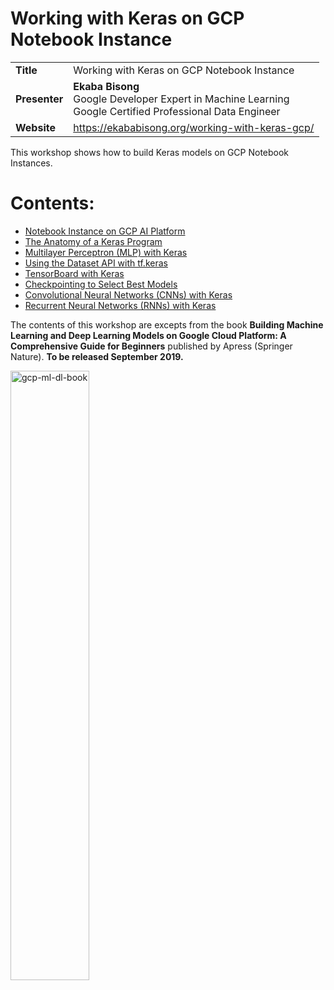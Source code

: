 # Working with Keras on GCP Notebook Instance

| | |
|-|-|
|__Title__| Working with Keras on GCP Notebook Instance 
|__Presenter__ | __Ekaba Bisong__ <br>Google Developer Expert in Machine Learning<br> Google Certified Professional Data Engineer
|__Website__ | <a href="https://ekababisong.org/working-with-keras-gcp/">https://ekababisong.org/working-with-keras-gcp/</a>

This workshop shows how to build Keras models on GCP Notebook Instances.

# Contents:
- [Notebook Instance on GCP AI Platform](#notebook-instance)
- [The Anatomy of a Keras Program](#the-anatomy-of-a-keras-program)
- [Multilayer Perceptron (MLP) with Keras](#multilayer-perceptron-mlp-with-keras)
- [Using the Dataset API with tf.keras](#using-the-dataset-api-with-tfkeras)
- [TensorBoard with Keras](#tensorboard-with-keras)
- [Checkpointing to Select Best Models](#checkpointing-to-select-best-models)
- [Convolutional Neural Networks (CNNs) with Keras](#convolutional-neural-networks-cnns-with-keras)
- [Recurrent Neural Networks (RNNs) with Keras](#recurrent-neural-networks-rnns-with-keras)

The contents of this workshop are excepts from the book **Building Machine Learning and Deep Learning Models on Google Cloud Platform: A Comprehensive Guide for Beginners** published by Apress (Springer Nature). **To be released September 2019.**

<img src="https://ekababisong.org/assets/books/BisongHiRes.jpg" alt="gcp-ml-dl-book" width="50%" height="50%">